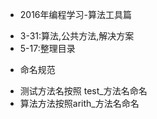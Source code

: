 * 2016年编程学习-算法工具篇

- 3-31:算法,公共方法,解决方案
- 5-17:整理目录

* 命名规范

 - 测试方法名按照 test_方法名命名
 - 算法方法按照arith_方法名命名
       
  